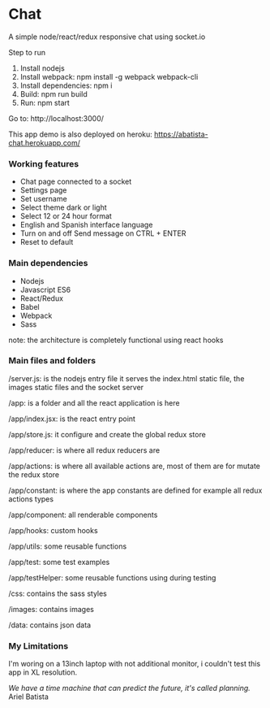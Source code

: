 # Chat

A simple node/react/redux responsive chat using socket.io

Step to run
<ol>
    <li>Install nodejs</li>
    <li>Install webpack: npm install -g webpack webpack-cli</li>
    <li>Install dependencies: npm i</li>
    <li>Build: npm run build</li>
    <li>Run: npm start</li>
</ol>

Go to: http://localhost:3000/

This app demo is also deployed on heroku:
https://abatista-chat.herokuapp.com/

<h3>Working features</h3>

<ul>
    <li>Chat page connected to a socket</li>
    <li>Settings page</li>
    <li>Set username</li>
    <li>Select theme dark or light</li>
    <li>Select 12 or 24 hour format</li>
    <li>English and Spanish interface language</li>
    <li>Turn on and off Send message on CTRL + ENTER</li>
    <li>Reset to default</li>
</ul>

<h3>Main dependencies</h3>

<ul/>
    <li>Nodejs</li>
    <li>Javascript ES6</li>
    <li>React/Redux</li>
    <li>Babel</li>
    <li>Webpack</li>
    <li>Sass</li>
</ul>

note: the architecture is completely functional using react hooks


<h3>Main files and folders</h3>

/server.js: is the nodejs entry file it serves the index.html static file, the images static files and the socket server

/app: is a folder and all the react application is here

/app/index.jsx: is the react entry point

/app/store.js: it configure and create the global redux store

/app/reducer: is where all redux reducers are

/app/actions: is where all available actions are, most of them are for mutate the redux store

/app/constant: is where the app constants are defined for example all redux actions types

/app/component: all renderable components

/app/hooks: custom hooks

/app/utils: some reusable functions

/app/test: some test examples

/app/testHelper: some reusable functions using during testing

/css: contains the sass styles

/images: contains images

/data: contains json data


<h3>My Limitations</h3>
I'm woring on a 13inch laptop with not additional monitor, i couldn't test this app in XL resolution.


<i>We have a time machine that can predict the future, it's called planning.</i>
Ariel Batista
